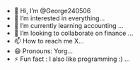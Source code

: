 - 👋 Hi, I’m @George240506
- 👀 I’m interested in everything...
- 🌱 I’m currently learning accounting ...
- 💞️ I’m looking to collaborate on finance  ...
- 📫 How to reach me X...
- 😄 Pronouns: Yorg...
- ⚡ Fun fact : I also like programming :) ...

<!---
George240506/George240506 is a ✨ special ✨ repository because its `README.md` (this file) appears on your GitHub profile.
You can click the Preview link to take a look at your changes.
--->
